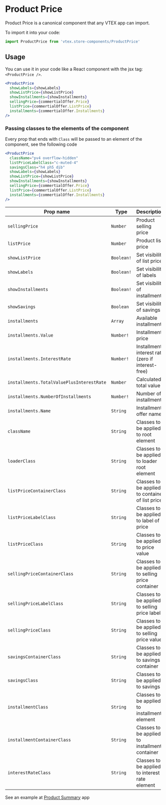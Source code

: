 # Product Price

Product Price is a canonical component that any VTEX app can import.

To import it into your code:

```js
import ProductPrice from 'vtex.store-components/ProductPrice'
```

## Usage

You can use it in your code like a React component with the jsx tag: `<ProductPrice />`.

```jsx
<ProductPrice
  showLabels={showLabels}
  showListPrice={showListPrice}
  showInstallments={showInstallments}
  sellingPrice={commertialOffer.Price}
  listPrice={commertialOffer.ListPrice}
  installments={commertialOffer.Installments}
/>
```

### Passing classes to the elements of the component
Every prop that ends with `Class` will be passed to an element of the component, see the following code
```jsx
<ProductPrice
  className="pv4 overflow-hidden"
  listPriceLabelClass="c-muted-4"
  savingsClass="h4 ph5 dib"
  showLabels={showLabels}
  showListPrice={showListPrice}
  showInstallments={showInstallments}
  sellingPrice={commertialOffer.Price}
  listPrice={commertialOffer.ListPrice}
  installments={commertialOffer.Installments}
/>
```

| Prop name | Type | Description |
| --- | --- | --- |
| `sellingPrice` | `Number` | Product selling price |
| `listPrice` | `Number` | Product list price |
| `showListPrice` | `Boolean!` | Set visibility of list price |
| `showLabels` | `Boolean!` | Set visibility of labels |
| `showInstallments` | `Boolean!` | Set visibility of installments |
| `showSavings` | `Boolean` | Set visibility of savings |
| `installments` | `Array` | Available installments |
| `installments.Value` | `Number!` | Installment price |
| `installments.InterestRate` | `Number!` | Installment interest rate (zero if interest-free) |
| `installments.TotalValuePlusInterestRate` | `Number` | Calculated total value |
| `installments.NumberOfInstallments` | `Number!` | Number of installments |
| `installments.Name` | `String` | Installment offer name |
| `className` | `String` | Classes to be applied to root element |
| `loaderClass` | `String` | Classes to be applied to loader root element |
| `listPriceContainerClass` | `String` | Classes to be applied to container of list price |
| `listPriceLabelClass` | `String` | Classes to be applied to label of price |
| `listPriceClass` | `String` | Classes to be applied to price value |
| `sellingPriceContainerClass` | `String` | Classes to be applied to selling price container |
| `sellingPriceLabelClass` | `String` | Classes to be applied to selling price label |
| `sellingPriceClass` | `String` | Classes to be applied to selling price value |
| `savingsContainerClass` | `String` | Classes to be applied to savings container |
| `savingsClass` | `String` | Classes to be applied to savings |
| `installmentClass` | `String` | Classes to be applied to installment element |
| `installmentContainerClass` | `String` | Classes to be applied to installment container |
| `interestRateClass` | `String` | Classes to be applied to interest rate element |

See an example at [Product Summary](https://github.com/vtex-apps/product-summary) app

